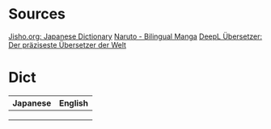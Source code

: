 
Sources
===

[Jisho.org: Japanese Dictionary](https://jisho.org/)
[Naruto - Bilingual Manga](https://bilingualmanga.org/manga/635d54596d960eb0ac756a29?lang=en&chen=0&chjp=0&enp=0&jpp=3#img_store)
[DeepL Übersetzer: Der präziseste Übersetzer der Welt](https://www.deepl.com/de/translator)

Dict
===

| Japanese | English |
| ---- | ---- |
|  |  |
|  |  |
|  |  |

